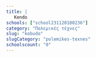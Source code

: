```yaml
---
title: |
   Kendo
schools: ["school231120180236"]
category: "Πολεμικές τέχνες"
slug: "kobudo"
slugCategory: "polemikes-texnes"
schoolscount: "0"
---
```


